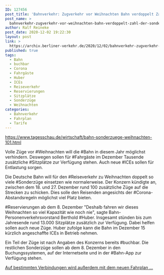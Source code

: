 ```yaml
---
ID: 127456
post_title: 'Bahnverkehr: Zugverkehr vor Weihnachten Bahn verdoppelt Zahl der Sonderzüge aus tagesschau.de'
post_name: >
  bahnverkehr-zugverkehr-vor-weihnachten-bahn-verdoppelt-zahl-der-sonderzuege-aus-tagesschau-de
author: Ralf Reineke
post_date: 2020-12-02 19:22:30
layout: post
link: >
  https://archiv.berliner-verkehr.de/2020/12/02/bahnverkehr-zugverkehr-vor-weihnachten-bahn-verdoppelt-zahl-der-sonderzuege-aus-tagesschau-de/
published: true
tags:
  - Bahn
  - buchbar
  - Corona
  - Fahrgäste
  - Huber
  - ICEs
  - Reiseverkehr
  - Reservierungen
  - Sitzplätze
  - Sonderzüge
  - Weihnachten
categories:
  - Bahnverkehr
  - Fahrplan
  - Tarife
---
```

https://www.tagesschau.de/wirtschaft/bahn-sonderzuege-weihnachten-101.html

Volle Züge vor #Weihnachten will die #Bahn in diesem Jahr möglichst verhindern. Deswegen sollen für #Fahrgäste im Dezember Tausende zusätzliche #Sitzplätze zur Verfügung stehen. Auch neue #ICEs sollen für Entlastung sorgen.

Die Deutsche Bahn will für den #Reiseverkehr zu Weihnachten doppelt so viele #Sonderzüge einsetzen wie normalerweise. Der Konzern kündigte an, zwischen dem 18. und 27. Dezember rund 100 zusätzliche Züge auf die Strecken zu schicken. Dies solle den Reisenden angesichts der #Corona-Abstandsregeln möglichst viel Platz bieten.

#Reservierungen ab dem 8. Dezember
"Deshalb fahren wir dieses Weihnachten so viel Kapazität wie noch nie", sagte Bahn-Personenverkehrsvorstand Berthold #Huber. Insgesamt stünden bis zum Jahresende rund 13.000 Sitzplätze zusätzlich zur Verfügung. Dabei helfen sollen auch neue Züge. Huber zufolge kann die Bahn im Dezember 15 kürzlich angeschaffte ICEs in Betrieb nehmen.

Ein Teil der Züge ist nach Angaben des Konzerns bereits #buchbar. Die restlichen Sonderzüge sollen ab dem 8. Dezember in den Buchungssystemen, auf der Internetseite und in der #Bahn-App zur Verfügung stehen.

<a href="https://www.tagesschau.de/wirtschaft/bahn-sonderzuege-weihnachten-101.html">Auf bestimmten Verbindungen wird außerdem mit dem neuen Fahrplan ...</a>